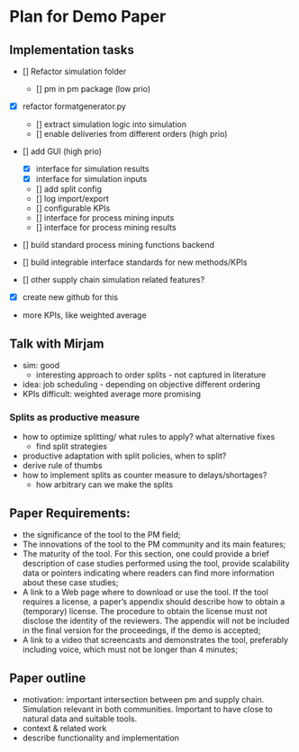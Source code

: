 # Plan for Demo Paper

## Implementation tasks

- [] Refactor simulation folder

  - [] pm in pm package (low prio)

- [x] refactor formatgenerator.py

  - [] extract simulation logic into simulation
  - [] enable deliveries from different orders (high prio)

- [] add GUI (high prio)

  - [x] interface for simulation results
  - [x] interface for simulation inputs
  - [] add split config
  - [] log import/export
  - [] configurable KPIs
  - [] interface for process mining inputs
  - [] interface for process mining results

- [] build standard process mining functions backend
- [] build integrable interface standards for new methods/KPIs
- [] other supply chain simulation related features?
- [x] create new github for this

- more KPIs, like weighted average

## Talk with Mirjam

- sim: good
  - interesting approach to order splits - not captured in literature
- idea: job scheduling - depending on objective different ordering
- KPIs difficult: weighted average more promising

### Splits as productive measure

- how to optimize splitting/ what rules to apply? what alternative fixes
  - find split strategies
- productive adaptation with split policies, when to split?
- derive rule of thumbs
- how to implement splits as counter measure to delays/shortages?
  - how arbitrary can we make the splits

## Paper Requirements:

- the significance of the tool to the PM field;
- The innovations of the tool to the PM community and its main features;
- The maturity of the tool. For this section, one could provide a brief description of case studies performed using the tool, provide scalability data or pointers indicating where readers can find more information about these case studies;
- A link to a Web page where to download or use the tool. If the tool requires a license, a paper’s appendix should describe how to obtain a (temporary) license. The procedure to obtain the license must not disclose the identity of the reviewers. The appendix will not be included in the final version for the proceedings, if the demo is accepted;
- A link to a video that screencasts and demonstrates the tool, preferably including voice, which must not be longer than 4 minutes;

## Paper outline

- motivation: important intersection between pm and supply chain. Simulation relevant in both communities. Important to have close to natural data and suitable tools.
- context & related work
- describe functionality and implementation
